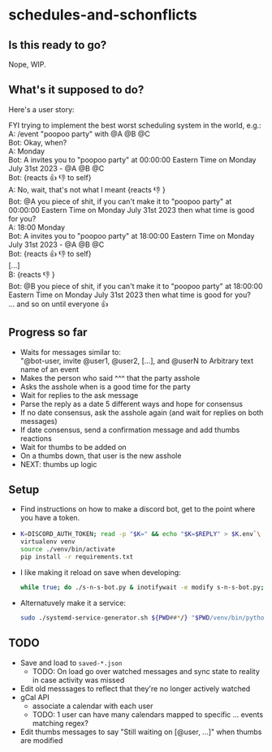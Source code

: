 # schedules-and-schonflicts

## Is this ready to go?

Nope, WIP.


## What's it supposed to do?

Here's a user story:

FYI trying to implement the best worst scheduling system in the world, e.g.:  
A: /event "poopoo party" with @A @B @C  
Bot: Okay, when?  
A: Monday  
Bot: A invites you to "poopoo party" at 00:00:00 Eastern Time on Monday July 31st 2023 - @A @B @C  
Bot: {reacts 👍 👎  to self}  
A: No, wait, that's not what I meant {reacts 👎 }  
Bot: @A you piece of shit, if you can't make it to "poopoo party" at 00:00:00 Eastern Time on Monday July 31st 2023 then what time is good for you?  
A: 18:00 Monday  
Bot: A invites you to "poopoo party" at 18:00:00 Eastern Time on Monday July 31st 2023 - @A @B @C  
Bot: {reacts 👍 👎  to self}  
[...]  
B: {reacts 👎 }  
Bot: @B you piece of shit, if you can't make it to "poopoo party" at 18:00:00 Eastern Time on Monday July 31st 2023 then what time is good for you?  
... and so on until everyone 👍


## Progress so far

- Waits for messages similar to:  
  "@bot-user, invite @user1, @user2, [...], and @userN to Arbitrary text name of an event
- Makes the person who said ^^^ that the party asshole
- Asks the asshole when is a good time for the party
- Wait for replies to the ask message
- Parse the reply as a date 5 different ways and hope for consensus
- If no date consensus, ask the asshole again (and wait for replies on both messages)
- If date consensus, send a confirmation message and add thumbs reactions
- Wait for thumbs to be added on
- On a thumbs down, that user is the new asshole
- NEXT: thumbs up logic


## Setup

- Find instructions on how to make a discord bot, get to the point where you have a token.
- ```bash
  K=DISCORD_AUTH_TOKEN; read -p "$K=" && echo "$K=$REPLY" > $K.env`\
  virtualenv venv
  source ./venv/bin/activate
  pip install -r requirements.txt
  ```
- I like making it reload on save when developing:  
  ```bash
  while true; do ./s-n-s-bot.py & inotifywait -e modify s-n-s-bot.py; kill $(jobs -p); done
  ```
- Alternatuvely make it a service:
  ```bash
  sudo ./systemd-service-generator.sh ${PWD##*/} "$PWD/venv/bin/python $PWD/s-n-s-bot.py"
  ```


## TODO

- Save and load to `saved-*.json`
  - TODO: On load go over watched messages and sync state to reality in case activity was missed
- Edit old messsages to reflect that they're no longer actively watched
- gCal API
  - associate a calendar with each user
  - TODO: 1 user can have many calendars mapped to specific ... events matching regex?
- Edit thumbs messages to say "Still waiting on [@user, ...]" when thumbs are modified
